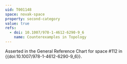```yaml
---
uid: T001148
space: novak-space
property: second-category
value: true
refs:
  - doi: 10.1007/978-1-4612-6290-9_6
    name: Counterexamples in Topology
---
```

Asserted in the General Reference Chart for space #112 in
{{doi:10.1007/978-1-4612-6290-9_6}}.
